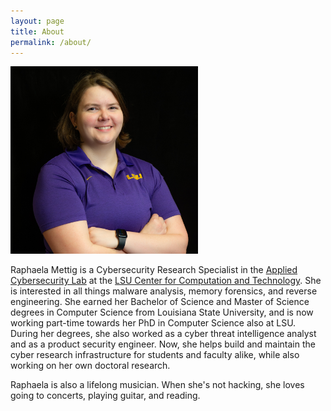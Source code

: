 ```yaml
---
layout: page
title: About
permalink: /about/
---
```


<img src="/assets/images/raphaela-headshot.jpg" height="300px" width="300px"/>


Raphaela Mettig is a Cybersecurity Research Specialist in the [Applied Cybersecurity Lab](https://www.lsu.edu/cybersecurity/applied-cybersecurity-lab/index.php) at the [LSU Center for Computation and Technology](https://www.cct.lsu.edu/). She is interested in all things malware analysis, memory forensics, and reverse engineering. She earned her Bachelor of Science and Master of Science degrees in Computer Science from Louisiana State University, and is now working part-time towards her PhD in Computer Science also at LSU. During her degrees, she also worked as a cyber threat intelligence analyst and as a product security engineer. Now, she helps build and maintain the cyber research infrastructure for students and faculty alike, while also working on her own doctoral research. 

Raphaela is also a lifelong musician. When she's not hacking, she loves going to concerts, playing guitar, and reading.



